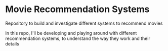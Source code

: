# Movie Recommendation Systems
 Repository to build and investigate different systems to recommend movies

In this repo, I'll be developing and playing around with different recommendation systems, to understand the way they work and their details
